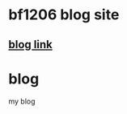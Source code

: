 bf1206 blog site
=================
[blog link]("http://bf1206.com")
--------------------------------
# blog
my blog

